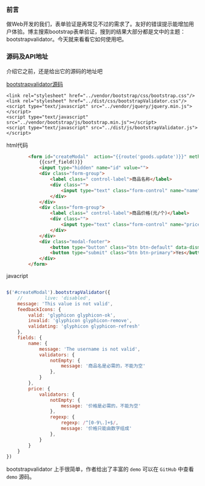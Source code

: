 

### 前言
做Web开发的我们，表单验证是再常见不过的需求了。友好的错误提示能增加用户体验。博主搜索bootstrap表单验证，搜到的结果大部分都是文中的主题：bootstrapvalidator。今天就来看看它如何使用吧。

### 源码及API地址

介绍它之前，还是给出它的源码的地址吧

[bootstrapvalidator源码](https://github.com/nghuuphuoc/bootstrapvalidator)



    <link rel="stylesheet" href="../vendor/bootstrap/css/bootstrap.css"/>
    <link rel="stylesheet" href="../dist/css/bootstrapValidator.css"/>
    <script type="text/javascript" src="../vendor/jquery/jquery.min.js"></script>
    <script type="text/javascript" src="../vendor/bootstrap/js/bootstrap.min.js"></script>
    <script type="text/javascript" src="../dist/js/bootstrapValidator.js"></script>

html代码
```html
        <form id="createModal"  action="{{route('goods.update')}}" method="post" id="defaultForm">
            {{csrf_field()}}
            <input type="hidden" name="id" value="">
            <div class="form-group">
                <label class=" control-label">商品名称</label>
                <div class="">
                    <input type="text" class="form-control" name="name" />
                </div>
            </div>
            <div class="form-group">
                <label class=" control-label">商品价格(元/个)</label>
                <div class="">
                    <input type="text" class="form-control" name="price" />
                </div>
            </div>
            <div class="modal-footer">
                <button type="button" class="btn btn-default" data-dismiss="modal">Close</button>
                <button type="submit" class="btn btn-primary">Yes</button>
            </div>
        </form>

```

javacript

```javascript

$('#createModal').bootstrapValidator({
    //        live: 'disabled',
    message: 'This value is not valid',
    feedbackIcons: {
        valid: 'glyphicon glyphicon-ok',
        invalid: 'glyphicon glyphicon-remove',
        validating: 'glyphicon glyphicon-refresh'
    },
    fields: {
        name: {
            message: 'The username is not valid',
            validators: {
                notEmpty: {
                    message: '商品名是必需的，不能为空'
                },
            }
        },
        price: {
            validators: {
                notEmpty: {
                    message: '价格是必需的，不能为空'
                },
                regexp: {
                    regexp: /^[0-9\.]+$/,
                    message: '价格只能由数字组成'
                },
            }
        }
    }
})

```

bootstrapvalidator 上手很简单，作者给出了丰富的 `demo` 可以在 `GitHub` 中查看 `demo` 源码。

